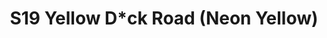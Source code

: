 ---
title: S19 Yellow D*ck Road (Neon Yellow)
permalink: "/teams/neon-yellow"
teamslug: neon-yellow
members:
- Sean Bartel
- Keaton Fedak
- Ken Gaughan
- Zachary Gianelle
- Alberto Gonzalez
- Kevin Hamilton
- Turner Hirsh
- Derrick Johnson (Captain)
- Nick Kirkstadt
- Jeff Reinders
- Lindsey Walton
- Marvin Washington (QB)
- Lauren Pruitt
teamid: 7021
name: S19 Yellow D*ck Road
color: Neon Yellow
division: ''
---